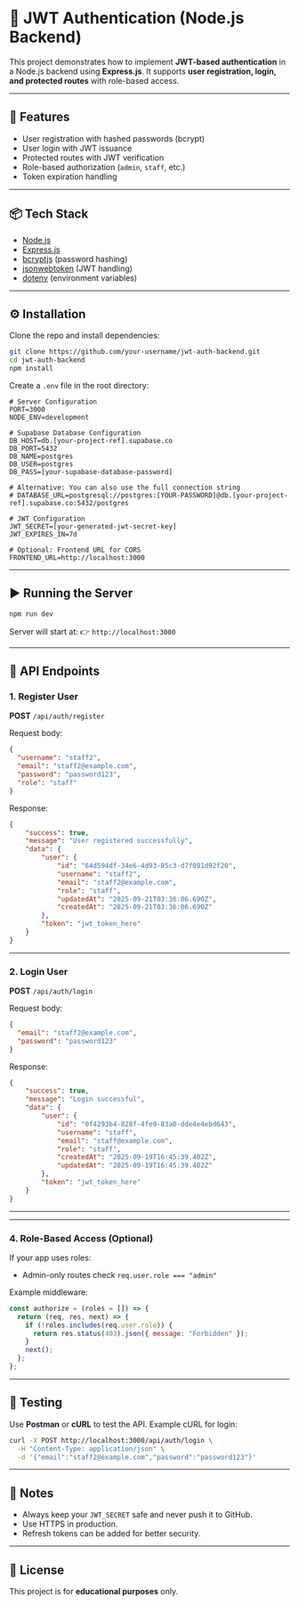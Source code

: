 # 🔐 JWT Authentication (Node.js Backend)

This project demonstrates how to implement **JWT-based authentication** in a Node.js backend using **Express.js**.
It supports **user registration, login, and protected routes** with role-based access.

---

## 🚀 Features

* User registration with hashed passwords (bcrypt)
* User login with JWT issuance
* Protected routes with JWT verification
* Role-based authorization (`admin`, `staff`, etc.)
* Token expiration handling

---

## 📦 Tech Stack

* [Node.js](https://nodejs.org/)
* [Express.js](https://expressjs.com/)
* [bcryptjs](https://www.npmjs.com/package/bcryptjs) (password hashing)
* [jsonwebtoken](https://www.npmjs.com/package/jsonwebtoken) (JWT handling)
* [dotenv](https://www.npmjs.com/package/dotenv) (environment variables)

---

## ⚙️ Installation

Clone the repo and install dependencies:

```bash
git clone https://github.com/your-username/jwt-auth-backend.git
cd jwt-auth-backend
npm install
```

Create a `.env` file in the root directory:

```env
# Server Configuration
PORT=3000
NODE_ENV=development

# Supabase Database Configuration
DB_HOST=db.[your-project-ref].supabase.co
DB_PORT=5432
DB_NAME=postgres
DB_USER=postgres
DB_PASS=[your-supabase-database-password]

# Alternative: You can also use the full connection string
# DATABASE_URL=postgresql://postgres:[YOUR-PASSWORD]@db.[your-project-ref].supabase.co:5432/postgres

# JWT Configuration
JWT_SECRET=[your-generated-jwt-secret-key]
JWT_EXPIRES_IN=7d

# Optional: Frontend URL for CORS
FRONTEND_URL=http://localhost:3000

```

---

## ▶️ Running the Server

```bash
npm run dev
```

Server will start at:
👉 `http://localhost:3000`

---

## 📌 API Endpoints

### 1. Register User

**POST** `/api/auth/register`

Request body:

```json
{
  "username": "staff2",
  "email": "staff2@example.com",
  "password": "password123",
  "role": "staff"
}
```

Response:

```json
{
    "success": true,
    "message": "User registered successfully",
    "data": {
        "user": {
            "id": "64d594df-34e6-4d93-85c3-d7f091d92f20",
            "username": "staff2",
            "email": "staff2@example.com",
            "role": "staff",
            "updatedAt": "2025-09-21T03:36:06.690Z",
            "createdAt": "2025-09-21T03:36:06.690Z"
        },
        "token": "jwt_token_here"
    }
}

```

---

### 2. Login User

**POST** `/api/auth/login`

Request body:

```json
{
  "email": "staff2@example.com",
  "password": "password123"
}
```

Response:

```json
{
    "success": true,
    "message": "Login successful",
    "data": {
        "user": {
            "id": "0f4293b4-828f-4fe9-83a0-dde4e4ebd643",
            "username": "staff",
            "email": "staff@example.com",
            "role": "staff",
            "createdAt": "2025-09-19T16:45:39.402Z",
            "updatedAt": "2025-09-19T16:45:39.402Z"
        },
        "token": "jwt_token_here"
    }
}

```

---


---

### 4. Role-Based Access (Optional)

If your app uses roles:

* Admin-only routes check `req.user.role === "admin"`

Example middleware:

```js
const authorize = (roles = []) => {
  return (req, res, next) => {
    if (!roles.includes(req.user.role)) {
      return res.status(403).json({ message: "Forbidden" });
    }
    next();
  };
};
```

---

## 🧪 Testing

Use **Postman** or **cURL** to test the API.
Example cURL for login:

```bash
curl -X POST http://localhost:3000/api/auth/login \
  -H "Content-Type: application/json" \
  -d '{"email":"staff2@example.com","password":"password123"}'
```

---

## 📖 Notes

* Always keep your `JWT_SECRET` safe and never push it to GitHub.
* Use HTTPS in production.
* Refresh tokens can be added for better security.

---

## 📝 License

This project is for **educational purposes** only.

